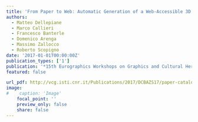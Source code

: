 ```yaml
---
title: 'From Paper to Web: Automatic Generation of a Web-Accessible 3D Repository of Pottery Types'
authors:
  - Matteo Dellepiane
  - Marco Callieri
  - Francesco Banterle
  - Domenico Arenga
  - Massimo Zallocco
  - Roberto Scopigno
date: '2017-01-01T00:00:00Z'
publication_types: ['1']
publication: '*15th Eurographics Workshops on Graphics and Cultural Heritage (EG GCH 2017)*'
featured: false

url_pdf: http://vcg.isti.cnr.it/Publications/2017/DCBAZS17/paper-catalogues (8).pdf
image:
#    caption: 'Image'
    focal_point: ''
    preview_only: false
    share: false
---
```

